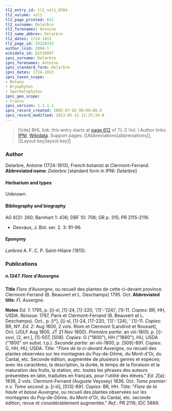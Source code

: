 ```yaml
---
tl2_entry_id: tl2_vol1_0784
tl2_volume: vol1
tl2_page_printed: 612
tl2_surname: Delarbre
tl2_forenames: Antoine
tl2_name_abbrev: Delarbre
tl2_dates: 1724-1813
tl2_page_id: 33120743
author_lsid: 2094-1
wikidata_id: Q1530997
ipni_surname: Delarbre
ipni_forenames: Antoine
ipni_standard_form: Delarbre
ipni_dates: 1724-1813
ipni_taxon_scope: 
- Botany
- Bryophytes
- Spermatophytes
ipni_geo_scope: 
- France
ipni_version: 1.1.1.1
ipni_record_created: 2003-07-02 00:00:00.0
ipni_record_modified: 2013-05-15 11:25:34.0
---
```


> [!cite] BHL link: this entry starts at [page 612](https://www.biodiversitylibrary.org/page/33120743) of TL-2 Vol. I
> Author links: [IPNI](https://www.ipni.org/a/2094-1), [Wikidata](https://www.wikidata.org/wiki/Q1530997). Support pages: [[Abbreviations|abbreviations]], [[Layout key|layout key]]

### Author

Delarbre, Antoine (1724-1813), French botanist at Clermont-Ferrand. 
**Abbreviated name**: *Delarbre* \[standard form in IPNI: *Delarbre*\]

#### Herbarium and types

Unknown.

#### Bibliography and biography

AG 6(2): 260; Barnhart 1: 436; DBF 10: 708; GR p. 315; PR 2115-2116.
- Desvaux, J. Bot. ser. 2. 3: 91-96.

#### Eponymy

*Larbrea* A. F. C. P. Saint-Hilaire (1815).

### Publications

##### n.1347. Flore d'Auvergne

**Title**
*Flore d'Auvergne*, ou recueil des plantes de cette ci-devant province. Clermont-Ferrand (B. Beauvert et L. Deschamps) 1795. Oct.
**Abbreviated title**: *Fl. Auvergne*.

**Notes**
*Ed. 1*: 1795, p. \[i\]-xl, \[1\]-24, \[1\]-220, '\[1\]'-'\[24\]', \[1\]-11. *Copies*: BR, HH, USDA.
*Reissue*: 1797, Paris et Clermont-Ferrand (B. Beauvert et L. Deschamps). Oct., p. \[i\*\], \[i\]-xl, \[1\]-24, \[17-220, '\[1\]'-'\[24\], ' \[1\]-11. *Copies*: BR, NY.
*Ed. 2*: Aug 1800, 2 vols. Riom et Clermont (Landriot et Rousset), Oct. (JGLF Aug 1800, JT 21 Nov 1800).
*Première partie*: an viii-1800, p. \[i\]-xxvi, \[2, err.\], \[1\]-507, \[508\]. *Copies*: G ("1800"), HH ("1880"), HU, USDA ("1800" on subst. t.p.).
*Seconde partie*: an viii-1800, p. \[509\]-891. *Copies*: G, HH, HU, USDA. Title: "*Flore de la ci-devant Auvergne*, ou recueil des plantes observées sur les montagnes du Puy-de-Dôme, du Mont-d'Or, du Cantal, etc. Seconde édition, augmentée de plusieurs genres et espèces; avec les caractères, la description, la durée, le temps de la floraison et la maturation des fruits, la station, etc. toutes les phrases des auteurs présentées en latin, traduites en français, pour l'utilité des élèves."
*Ed. 2*\[a\]: 1836, 2 vols. Clermont-Ferrand (Auguste Veyssey) 1836. Oct.
*Tome premier*: *n.v.*
*Tome second*: p. \[i-iii\], \[513\]-891. *Copies*: BR, HH. Title: "*Flore de la haute et basse Auvergne*, ou recueil des plantes observées sur les montagnes du Puy-de-Dôme, du Mont-d'Or, du Cantal, etc. seconde édition, revue et considérablement augmentée."
*Ref*.: PR 2116; IDC 5889.

